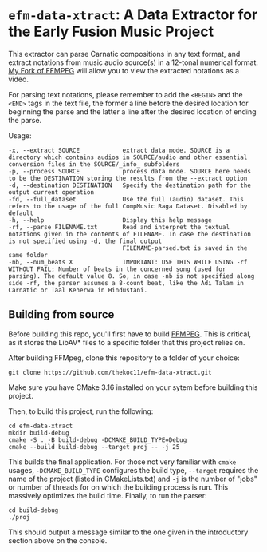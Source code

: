 # `efm-data-xtract`: A Data Extractor for the Early Fusion Music Project

This extractor can parse Carnatic compositions in any text format, and extract notations from music audio source(s) in a 12-tonal numerical format. [My Fork of FFMPEG](https://github.com/thekoc11/FFmpeg) will allow you to view the extracted notations as a video.  

For parsing text notations, please remember to add the `<BEGIN>` and the `<END>` tags in the text file, the former a line before the desired location for beginning the parse and the latter a line after the desired location of ending the parse. 

Usage:
```
-x, --extract SOURCE            extract data mode. SOURCE is a directory which contains audios in SOURCE/audio and other essential conversion files in the SOURCE/_info_ subfolders
-p, --process SOURCE            process data mode. SOURCE here needs to be the DESTINATION storing the results from the --extract option
-d, --destination DESTINATION   Specify the destination path for the output current operation
-fd, --full_dataset             Use the full (audio) dataset. This refers to the usage of the full CompMusic Raga Dataset. Disabled by default
-h, --help                      Display this help message
-rf, --parse FILENAME.txt       Read and interpret the textual notations given in the contents of FILENAME. In case the destination is not specified using -d, the final output 
                                FILENAME-parsed.txt is saved in the same folder
-nb, --num_beats X              IMPORTANT: USE THIS WHILE USING -rf WITHOUT FAIL; Number of beats in the concerned song (used for parsing). The default value 8. So, in case -nb is not specified along side -rf, the parser assumes a 8-count beat, like the Adi Talam in Carnatic or Taal Keherwa in Hindustani.
```

## Building from source

Before building this repo, you'll first have to build [FFMPEG](https://github.com/thekoc11/FFmpeg). This is critical, as it stores the LibAV* files to a specific folder that this project relies on. 

After building FFMpeg, clone this repository to a folder of your choice:
```git
git clone https://github.com/thekoc11/efm-data-xtract.git 
```
Make sure you have CMake 3.16 installed on your sytem before building this project.

Then, to build this project, run the following:
```
cd efm-data-xtract
mkdir build-debug
cmake -S . -B build-debug -DCMAKE_BUILD_TYPE=Debug
cmake --build build-debug --target proj -- -j 25
```
This builds the final application. For those not very familiar with `cmake` usages, `-DCMAKE_BUILD_TYPE` configures the build type, `--target` requires the name of the project (listed in CMakeLists.txt) and `-j` is the number of "jobs" or number of threads for on which the building process is run. This massively optimizes the build time.
Finally, to run the parser:
```
cd build-debug
./proj
```
This should output a message similar to the one given in the introductory section above on the console.

